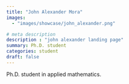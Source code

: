 ```yaml
---
title: "John Alexander Mora"
images: 
  - "images/showcase/john_alexander.png"

# meta description
description : "john alexander landing page"
summary: Ph.D. student
categories: student
draft: false
---
```

Ph.D. student in applied mathematics.